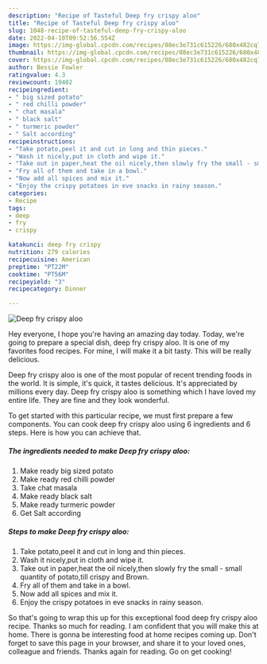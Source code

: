 ```yaml
---
description: "Recipe of Tasteful Deep fry crispy aloo"
title: "Recipe of Tasteful Deep fry crispy aloo"
slug: 1048-recipe-of-tasteful-deep-fry-crispy-aloo
date: 2022-04-10T09:52:56.554Z
image: https://img-global.cpcdn.com/recipes/08ec3e731c615226/680x482cq70/deep-fry-crispy-aloo-recipe-main-photo.jpg
thumbnail: https://img-global.cpcdn.com/recipes/08ec3e731c615226/680x482cq70/deep-fry-crispy-aloo-recipe-main-photo.jpg
cover: https://img-global.cpcdn.com/recipes/08ec3e731c615226/680x482cq70/deep-fry-crispy-aloo-recipe-main-photo.jpg
author: Bessie Fowler
ratingvalue: 4.3
reviewcount: 19402
recipeingredient:
- " big sized potato"
- " red chilli powder"
- " chat masala"
- " black salt"
- " turmeric powder"
- " Salt according"
recipeinstructions:
- "Take potato,peel it and cut in long and thin pieces."
- "Wash it nicely,put in cloth and wipe it."
- "Take out in paper,heat the oil nicely,then slowly fry the small - small quantity of potato,till crispy and Brown."
- "Fry all of them and take in a bowl."
- "Now add all spices and mix it."
- "Enjoy the crispy potatoes in eve snacks in rainy season."
categories:
- Recipe
tags:
- deep
- fry
- crispy

katakunci: deep fry crispy 
nutrition: 279 calories
recipecuisine: American
preptime: "PT22M"
cooktime: "PT56M"
recipeyield: "3"
recipecategory: Dinner

---
```



![Deep fry crispy aloo](https://img-global.cpcdn.com/recipes/08ec3e731c615226/680x482cq70/deep-fry-crispy-aloo-recipe-main-photo.jpg)

Hey everyone, I hope you're having an amazing day today. Today, we're going to prepare a special dish, deep fry crispy aloo. It is one of my favorites food recipes. For mine, I will make it a bit tasty. This will be really delicious.



Deep fry crispy aloo is one of the most popular of recent trending foods in the world. It is simple, it's quick, it tastes delicious. It's appreciated by millions every day. Deep fry crispy aloo is something which I have loved my entire life. They are fine and they look wonderful.


To get started with this particular recipe, we must first prepare a few components. You can cook deep fry crispy aloo using 6 ingredients and 6 steps. Here is how you can achieve that.

<!--inarticleads1-->

##### The ingredients needed to make Deep fry crispy aloo:

1. Make ready  big sized potato
1. Make ready  red chilli powder
1. Take  chat masala
1. Make ready  black salt
1. Make ready  turmeric powder
1. Get  Salt according




<!--inarticleads2-->

##### Steps to make Deep fry crispy aloo:

1. Take potato,peel it and cut in long and thin pieces.
1. Wash it nicely,put in cloth and wipe it.
1. Take out in paper,heat the oil nicely,then slowly fry the small - small quantity of potato,till crispy and Brown.
1. Fry all of them and take in a bowl.
1. Now add all spices and mix it.
1. Enjoy the crispy potatoes in eve snacks in rainy season.




So that's going to wrap this up for this exceptional food deep fry crispy aloo recipe. Thanks so much for reading. I am confident that you will make this at home. There is gonna be interesting food at home recipes coming up. Don't forget to save this page in your browser, and share it to your loved ones, colleague and friends. Thanks again for reading. Go on get cooking!

